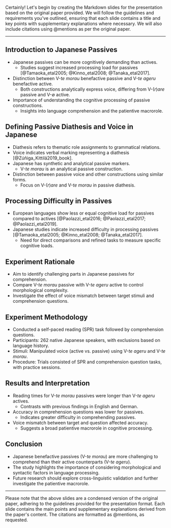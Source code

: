 Certainly! Let's begin by creating the Markdown slides for the presentation based on the original paper provided. We will follow the guidelines and requirements you've outlined, ensuring that each slide contains a title and key points with supplementary explanations where necessary. We will also include citations using @mentions as per the original paper.

---

## Introduction to Japanese Passives

- Japanese passives can be more cognitively demanding than actives.
  - Studies suggest increased processing load for passives [@Tamaoka_etal2005; @Kinno_etal2008; @Tanaka_etal2017].
- Distinction between V-*te morau* benefactive passive and V-*te ageru* benefactive active.
  - Both constructions analytically express voice, differing from V-(*r*)*are* passive and V-$\emptyset$ active.
- Importance of understanding the cognitive processing of passive constructions.
  - Insights into language comprehension and the patientive macrorole.

## Defining Passive Diathesis and Voice in Japanese

- Diathesis refers to thematic role assignments to grammatical relations.
- Voice indicates verbal marking representing a diathesis [@Zúñiga_Kittilä2019_book].
- Japanese has synthetic and analytical passive markers.
  - V-*te morau* is an analytical passive construction.
- Distinction between passive voice and other constructions using similar forms.
  - Focus on V-(*r*)*are* and V-*te morau* in passive diathesis.

## Processing Difficulty in Passives

- European languages show less or equal cognitive load for passives compared to actives [@Paolazzi_etal2016; @Paolazzi_etal2017; @Paolazzi_etal2019].
- Japanese studies indicate increased difficulty in processing passives [@Tamaoka_etal2005; @Kinno_etal2008; @Tanaka_etal2017].
  - Need for direct comparisons and refined tasks to measure specific cognitive loads.

## Experiment Rationale

- Aim to identify challenging parts in Japanese passives for comprehension.
- Compare V-*te morau* passive with V-*te ageru* active to control morphological complexity.
- Investigate the effect of voice mismatch between target stimuli and comprehension questions.

## Experiment Methodology

- Conducted a self-paced reading (SPR) task followed by comprehension questions.
- Participants: 262 native Japanese speakers, with exclusions based on language history.
- Stimuli: Manipulated voice (active vs. passive) using V-*te ageru* and V-*te morau*.
- Procedure: Trials consisted of SPR and comprehension question tasks, with practice sessions.

## Results and Interpretation

- Reading times for V-*te morau* passives were longer than V-*te ageru* actives.
  - Contrasts with previous findings in English and German.
- Accuracy in comprehension questions was lower for passives.
  - Indicates greater difficulty in comprehending passives.
- Voice mismatch between target and question affected accuracy.
  - Suggests a broad patientive macrorole in cognitive processing.

## Conclusion

- Japanese benefactive passives (V-*te morau*) are more challenging to comprehend than their active counterparts (V-*te ageru*).
- The study highlights the importance of considering morphological and syntactic factors in language processing.
- Future research should explore cross-linguistic validation and further investigate the patientive macrorole.

---

Please note that the above slides are a condensed version of the original paper, adhering to the guidelines provided for the presentation format. Each slide contains the main points and supplementary explanations derived from the paper's content. The citations are formatted as @mentions, as requested.